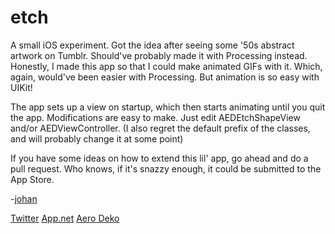 etch
====

A small iOS experiment. Got the idea after seeing some '50s abstract artwork on Tumblr. Should've probably made it with Processing instead. Honestly, I made this app so that I could make animated GIFs with it. Which, again, would've been easier with Processing. But animation is so easy with UIKit!

The app sets up a view on startup, which then starts animating until you quit the app. Modifications are easy to make. Just edit AEDEtchShapeView and/or AEDViewController. (I also regret the default prefix of the classes, and will probably change it at some point)

If you have some ideas on how to extend this lil' app, go ahead and do a pull request. Who knows, if it's snazzy enough, it could be submitted to the App Store.

-[johan](http://jukeboxbabe.com)

[Twitter](https://twitter.com/suprjohan)
[App.net](https://alpha.app.net/jkh)
[Aero Deko](http://aerodeko.com)
